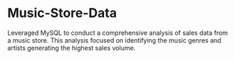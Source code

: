 # Music-Store-Data
Leveraged MySQL to conduct a comprehensive analysis of sales data from a music store. This analysis focused on identifying the music genres and artists generating the highest sales volume.

